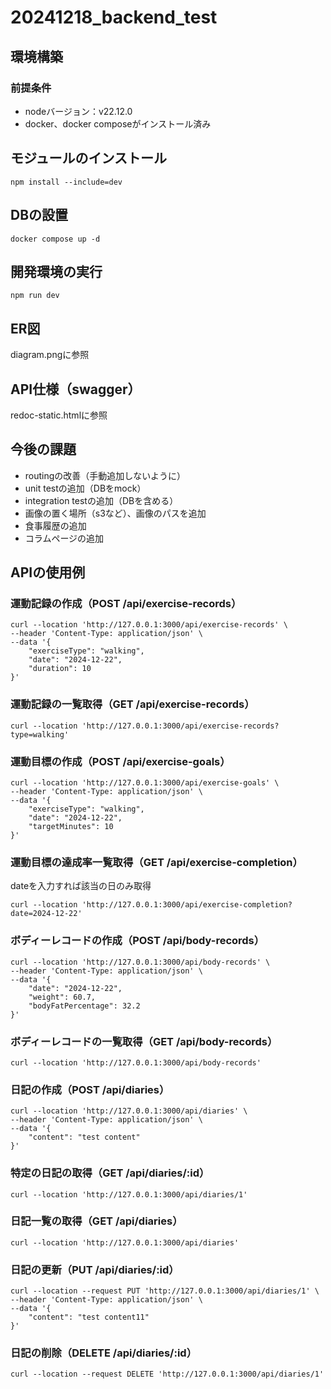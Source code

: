 # 20241218_backend_test

## 環境構築
### 前提条件
- nodeバージョン：v22.12.0
- docker、docker composeがインストール済み

## モジュールのインストール
```
npm install --include=dev
```

## DBの設置
```
docker compose up -d
```

## 開発環境の実行
```
npm run dev
```

## ER図
diagram.pngに参照

## API仕様（swagger）
redoc-static.htmlに参照

## 今後の課題
- routingの改善（手動追加しないように）
- unit testの追加（DBをmock）
- integration testの追加（DBを含める）
- 画像の置く場所（s3など）、画像のパスを追加
- 食事履歴の追加
- コラムページの追加

## APIの使用例
### 運動記録の作成（POST /api/exercise-records）
```
curl --location 'http://127.0.0.1:3000/api/exercise-records' \
--header 'Content-Type: application/json' \
--data '{
    "exerciseType": "walking",
    "date": "2024-12-22",
    "duration": 10
}'
```

### 運動記録の一覧取得（GET /api/exercise-records）
```
curl --location 'http://127.0.0.1:3000/api/exercise-records?type=walking'
```

### 運動目標の作成（POST /api/exercise-goals）
```
curl --location 'http://127.0.0.1:3000/api/exercise-goals' \
--header 'Content-Type: application/json' \
--data '{
    "exerciseType": "walking",
    "date": "2024-12-22",
    "targetMinutes": 10
}'
```

### 運動目標の達成率一覧取得（GET /api/exercise-completion）
dateを入力すれば該当の日のみ取得
```
curl --location 'http://127.0.0.1:3000/api/exercise-completion?date=2024-12-22'
```

### ボディーレコードの作成（POST /api/body-records）
```
curl --location 'http://127.0.0.1:3000/api/body-records' \
--header 'Content-Type: application/json' \
--data '{
    "date": "2024-12-22",
    "weight": 60.7,
    "bodyFatPercentage": 32.2
}'
```

### ボディーレコードの一覧取得（GET /api/body-records）
```
curl --location 'http://127.0.0.1:3000/api/body-records'
```

### 日記の作成（POST /api/diaries）
```
curl --location 'http://127.0.0.1:3000/api/diaries' \
--header 'Content-Type: application/json' \
--data '{
    "content": "test content"
}'
```

### 特定の日記の取得（GET /api/diaries/:id）
```
curl --location 'http://127.0.0.1:3000/api/diaries/1'
```

### 日記一覧の取得（GET /api/diaries）
```
curl --location 'http://127.0.0.1:3000/api/diaries'
```

### 日記の更新（PUT /api/diaries/:id）
```
curl --location --request PUT 'http://127.0.0.1:3000/api/diaries/1' \
--header 'Content-Type: application/json' \
--data '{
    "content": "test content11"
}'
```

### 日記の削除（DELETE /api/diaries/:id）
```
curl --location --request DELETE 'http://127.0.0.1:3000/api/diaries/1'
```


